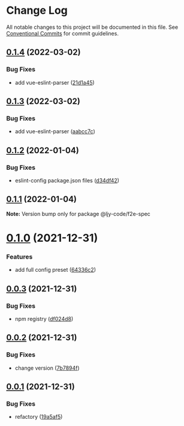 # Change Log

All notable changes to this project will be documented in this file.
See [Conventional Commits](https://conventionalcommits.org) for commit guidelines.

## [0.1.4](https://github.com/ljy-code/eslint-config/compare/v0.1.3...v0.1.4) (2022-03-02)


### Bug Fixes

* add vue-eslint-parser ([21d1a45](https://github.com/ljy-code/eslint-config/commit/21d1a453192e2908ef7b320cb1d82fe9991d80e6))





## [0.1.3](https://github.com/ljy-code/eslint-config/compare/v0.1.2...v0.1.3) (2022-03-02)


### Bug Fixes

* add vue-eslint-parser ([aabcc7c](https://github.com/ljy-code/eslint-config/commit/aabcc7c04338d33375029c5611bed6ea52f4dbb8))





## [0.1.2](https://github.com/ljy-code/eslint-config/compare/v0.1.1...v0.1.2) (2022-01-04)


### Bug Fixes

* eslint-config package.json files ([d34df42](https://github.com/ljy-code/eslint-config/commit/d34df42d1908db84e71d837bef42ea4d85e56281))





## [0.1.1](https://github.com/ljy-code/eslint-config/compare/v0.1.0...v0.1.1) (2022-01-04)

**Note:** Version bump only for package @ljy-code/f2e-spec





# [0.1.0](https://github.com/ljy-code/eslint-config/compare/v0.0.3...v0.1.0) (2021-12-31)


### Features

* add full config preset ([64336c2](https://github.com/ljy-code/eslint-config/commit/64336c2f9c25dac173dd39080bc60d086686a2b7))





## [0.0.3](https://github.com/ljy-code/eslint-config/compare/v0.0.2...v0.0.3) (2021-12-31)


### Bug Fixes

* npm registry ([df024d8](https://github.com/ljy-code/eslint-config/commit/df024d8da9a6327ab7dbe103b8e6ea6f48f958eb))





## [0.0.2](https://github.com/ljy-code/eslint-config/compare/v0.0.1...v0.0.2) (2021-12-31)


### Bug Fixes

* change version ([7b7894f](https://github.com/ljy-code/eslint-config/commit/7b7894f1368a37b8b33d10123f1fb85115543cdd))





## [0.0.1](https://github.com/ljy-code/eslint-config/compare/v0.2.0...v0.0.1) (2021-12-31)


### Bug Fixes

* refactory ([19a5af5](https://github.com/ljy-code/eslint-config/commit/19a5af51a42a5ee214cfca1fdca9dbf9862bafb1))
